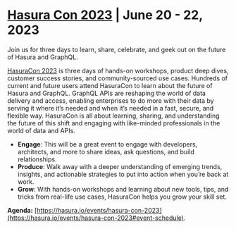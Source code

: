# [Hasura Con 2023](https://hasura.io/events/hasura-con-2023?utm_source=GitHub&utm_medium=social&utm_campaign=2023-06_HasuraCon) | June 20 - 22, 2023

Join us for three days to learn, share, celebrate, and geek out on the future of Hasura and GraphQL.

[HasuraCon 2023](https://hasura.io/events/hasura-con-2023?utm_source=GitHub&utm_medium=social&utm_campaign=2023-06_HasuraCon) is three days of hands-on workshops, product deep dives, customer success stories, and community-sourced use cases. Hundreds of current and future users attend HasuraCon to learn about the future of Hasura and GraphQL. GraphQL APIs are reshaping the world of data delivery and access, enabling enterprises to do more with their data by serving it where it’s needed and when it’s needed in a fast, secure, and flexible way. HasuraCon is all about learning, sharing, and understanding the future of this shift and engaging with like-minded professionals in the world of data and APIs.

* **Engage**: This will be a great event to engage with developers, architects, and more to share ideas, ask questions, and build relationships.
* **Produce**: Walk away with a deeper understanding of emerging trends, insights, and actionable strategies to put into action when you’re back at work.
* **Grow**: With hands-on workshops and learning about new tools, tips, and tricks from real-life use cases, HasuraCon helps you grow your skill set.

**Agenda:** [https://hasura.io/events/hasura-con-2023](https://hasura.io/events/hasura-con-2023#event-schedule).
